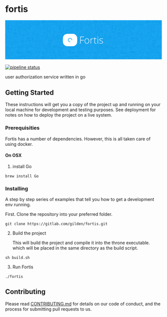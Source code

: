 # fortis

![Logo](/docs/fortis-banner-2.png "Gilden logo")

[![pipeline status](https://gitlab.com/gilden/fortis/badges/master/pipeline.svg)](https://gitlab.com/gilden/fortis/commits/master)

user authorization service written in go

## Getting Started

These instructions will get you a copy of the project up and running on your local machine for development and testing purposes. See deployment for notes on how to deploy the project on a live system.

### Prerequisities

Fortis has a number of dependencies. However, this is all taken care of using docker.
#### On OSX

1. install Go
```
brew install Go
```

### Installing

A step by step series of examples that tell you how to get a development env running.

First. Clone the repository into your preferred folder.
```
git clone https://gitlab.com/gilden/fortis.git
```

2. Build the project

   This will build the project and compile it into the throne executable. which will be placed in the same directory as the build script.

```
sh build.sh
```

3. Run Fortis

```
./fortis
```

## Contributing

Please read [CONTRIBUTING.md](CONTRIBUTING.md) for details on our code of conduct, and the process for submitting pull requests to us.